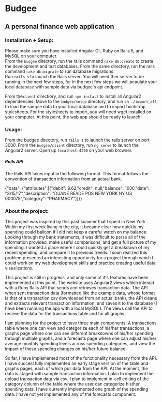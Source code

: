 # Budgee
## A personal finance web application

### Installation + Setup:

Please make sure you have installed Angular Cli, Ruby on Rails 5, and MySQL on your computer.    
From the `budgee` directory, run the rails command `rake db:create` to create the development and test databases.
From the same directory, run the rails command `rake db:migrate` to run database migrations.    
Run `rails s` to launch the Rails server. You will need ther server to be running in the next few steps, for
in the next few steps we will populate your local database with sample data via budgee's api endpoint.

From the`client` directiory, and run `npm install` to install all Angular2 dependencies.
Move to the `budgee/setup` directory, and run `sh ./import_all` to load the sample data to your local database
and to import bootstrap stylesheets. For the stylesheets to import, you will need wget installed on your 
computer. At this point, the web app should be ready to launch!

### Usage:

From the budgee directory, run `rails s` to launch the rails server on port 3000. From the `budgee/client` directory, run
`ng serve` to launch the Angular2 server. Open up `localhost:4200` on your web browser. 

##### Rails API

The Rails API takes input in the following format. This format follows the convention of transaction information from
an actual bank.

{"data": {"attributes":[{"debit": 9.62,"credit": null,"balance": 1000,"date": "3/15/17","description": "DUANE READE             POS     NEW YORK      NY US        000075","category": "PHARMACY"}]}}


### About the project:

This project was inspired by this past summer that I spent in New York. Within my first week living in the city,
it became clear how quickly my spending could balloon if I did not keep a careful watch on my balance. 
Looking through my bank statements, it was difficult to parse all of the information provided, make useful comparisons, and get a full picture of my spending.
I wanted a place where I could quickly get a breakdown of my recent spending, and compare it to previous trends. I soon realized this
problem presented an interesting opportunity for a project through which I could work on my web development skills and practice
creating useful data visualizations.


This project is still in progress, and only some of it's features have been implemented at this point. The website uses Angular2 views
which interact with a Ruby Rails API that sends and retrieves transaction data. The API when sent transaction data (formatted like the 
example data, whose format is that of a transaction csv downloaded from an actual bank), the API cleans and extracts relevant
transaction information, and saves it to the database (I have been runnung the app with a local MySQL). The views call the API to recieve the data for the transactions table and for all graphs.


I am planning for the project to have three main components: A transactions table where one can view and categorize each of his/her transactions,
a graphs page where one can see different breakdowns of his/her spending through multiple graphs, and a forecasts page where one can adjust
his/her average monthly spending levels across spending categories, and view the impact of these spending changes on his/her future balance.


So far, I have implemented most of the functionality necessary from the API. I have successfully implemented an early stage version of the table
and graphs pages, each of which pull data from the API. At the moment, the data is staged with sample transaction information. I plan to implement
the upload transaction data via csv. I plan to implement in-cell editing of the category column of the table where the user can categorize his/her 
spending data. I have currently implemented one graph of the spending data. I have not yet implemented any of the forecasts component.



